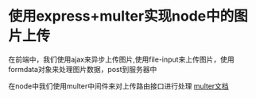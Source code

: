 # 使用express+multer实现node中的图片上传

在前端中，我们使用ajax来异步上传图片,使用file-input来上传图片，使用formdata对象来处理图片数据，post到服务器中

在node中我们使用multer中间件来对上传路由接口进行处理
[multer文档](https://github.com/expressjs/multer/blob/master/doc/README-zh-cn.md)